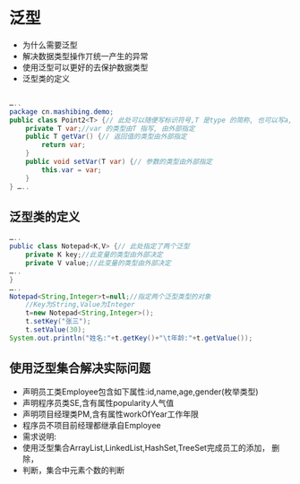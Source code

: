# 泛型

- 为什么需要泛型
- 解决数据类型操作丌统一产生的异常
- 使用泛型可以更好的去保护数据类型
- 泛型类的定义

```java

…..
package cn.mashibing.demo;
public class Point2<T> {// 此处可以随便写标识符号,T 是type 的简称, 也可以写a,b,c
    private T var;//var 的类型由T 指写, 由外部指定
    public T getVar() {// 返回值的类型由外部指定
    	return var;
    }
    public void setVar(T var) {// 参数的类型由外部指定
    	this.var = var;
    }
} …..
```



## 泛型类的定义

```java
…..
public class Notepad<K,V> {// 此处指定了两个泛型
    private K key;//此变量的类型由外部决定
    private V value;//此变量的类型由外部决定
…..
}
…..
Notepad<String,Integer>t=null;//指定两个泛型类型的对象
    //Key为String,Value为Integer
    t=new Notepad<String,Integer>();
    t.setKey("张三");
    t.setValue(30);
System.out.println("姓名:"+t.getKey()+"\t年龄:"+t.getValue());
```

## 使用泛型集合解决实际问题

- 声明员工类Employee包含如下属性:id,name,age,gender(枚举类型)
- 声明程序员类SE,含有属性popularity人气值
- 声明项目经理类PM,含有属性workOfYear工作年限
-  程序员不项目前经理都继承自Employee
-  需求说明:
  - 使用泛型集合ArrayList,LinkedList,HashSet,TreeSet完成员工的添加，
    删除，
  - 判断，集合中元素个数的判断

